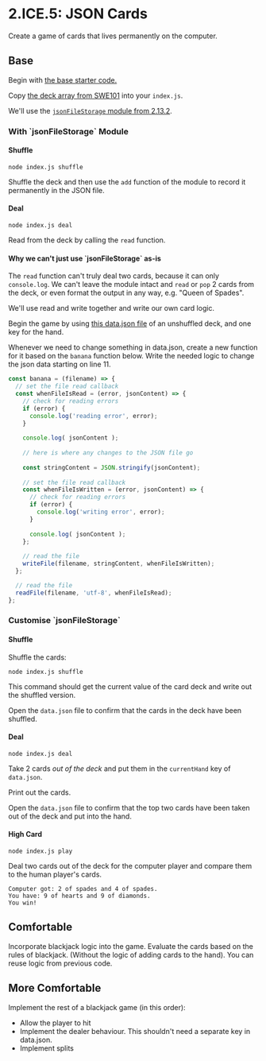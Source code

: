 # 2.ICE.5: JSON Cards

Create a game of cards that lives permanently on the computer.

## Base

Begin with [the base starter code.](https://github.com/rocketacademy/base-node-swe1)

Copy [the deck array from SWE101](https://swe101.rocketacademy.co/10-javascript-objects/10.1-objects#deck) into your `index.js`.

We'll use the [`jsonFileStorage` module from 2.13.2](../2.13.1-json/2.13.2-json-module.md).

### With \`jsonFileStorage\` Module

#### Shuffle

```text
node index.js shuffle
```

Shuffle the deck and then use the `add` function of the module to record it permanently in the JSON file.

#### Deal

```text
node index.js deal
```

Read from the deck by calling the `read` function.

#### Why we can't just use \`jsonFileStorage\` as-is

The `read` function can't truly deal two cards, because it can only `console.log`. We can't leave the module intact and `read` or `pop` 2 cards from the deck, or even format the output in any way, e.g. "Queen of Spades".

We'll use read and write together and write our own card logic.

Begin the game by using [this data.json file](https://raw.githubusercontent.com/rocketacademy/swe1-docs/master/2-back-end-basics/2.13.1-json/data.json) of an unshuffled deck, and one key for the hand.

Whenever we need to change something in data.json, create a new function for it based on the `banana` function below. Write the needed logic to change the json data starting on line 11.

```javascript
const banana = (filename) => {
  // set the file read callback
  const whenFileIsRead = (error, jsonContent) => {
    // check for reading errors
    if (error) {
      console.log('reading error', error);
    }
    
    console.log( jsonContent );
    
    // here is where any changes to the JSON file go
    
    const stringContent = JSON.stringify(jsonContent);
  
    // set the file read callback
    const whenFileIsWritten = (error, jsonContent) => {
      // check for reading errors
      if (error) {
        console.log('writing error', error);
      }
      
      console.log( jsonContent );
    };
  
    // read the file
    writeFile(filename, stringContent, whenFileIsWritten);
  };

  // read the file
  readFile(filename, 'utf-8', whenFileIsRead);
};
```

### Customise \`jsonFileStorage\`

#### Shuffle

Shuffle the cards:

```text
node index.js shuffle
```

This command should get the current value of the card deck and write out the shuffled version.

Open the `data.json` file to confirm that the cards in the deck have been shuffled.

#### Deal

```text
node index.js deal
```

Take 2 cards _out of the deck_ and put them in the `currentHand` key of `data.json`. 

Print out the cards.

Open the `data.json` file to confirm that the top two cards have been taken out of the deck and put into the hand.

#### High Card

```text
node index.js play
```

Deal two cards out of the deck for the computer player and compare them to the human player's cards.

```text
Computer got: 2 of spades and 4 of spades.
You have: 9 of hearts and 9 of diamonds.
You win!
```

## Comfortable

Incorporate blackjack logic into the game. Evaluate the cards based on the rules of blackjack. \(Without the logic of adding cards to the hand\). You can reuse logic from previous code.

## More Comfortable

Implement the rest of a blackjack game \(in this order\):

* Allow the player to hit
* Implement the dealer behaviour. This shouldn't need a separate key in data.json.
* Implement splits

